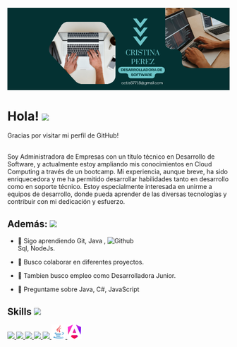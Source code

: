 <p align="center">
    <img width="1000" high="700" src="https://github.com/cctis/cctis/blob/main/cRISTINA%20PEREZ%20(2).png">
</p>

<h1> Hola! <img src = "https://raw.githubusercontent.com/MartinHeinz/MartinHeinz/master/wave.gif" width = 30px> </h1>
<p align='center'>
</p>



<div size='20px'> Gracias por visitar mi perfil de GitHub!
</div>
<br>
<p>Soy Administradora de Empresas con un título técnico en Desarrollo de Software, y actualmente estoy ampliando mis conocimientos en Cloud Computing a través de un bootcamp. Mi experiencia, aunque breve, ha sido enriquecedora y me ha permitido desarrollar habilidades tanto en desarrollo como en soporte técnico. Estoy especialmente interesada en unirme a equipos de desarrollo, donde pueda aprender de las diversas tecnologías y contribuir con mi dedicación y esfuerzo.</p>

<h2> Además: <img src = "https://media0.giphy.com/media/KDDpcKigbfFpnejZs6/giphy.gif?cid=ecf05e47oy6f4zjs8g1qoiystc56cu7r9tb8a1fe76e05oty&rid=giphy.gif" width = 100px></h2>

<img width="55%" align="right" alt="Github" src="https://raw.githubusercontent.com/onimur/.github/master/.resources/git-header.svg" />
 
- 🌱 Sigo aprendiendo Git, Java , Sql, NodeJs.
  
- 👯 Busco colaborar en diferentes proyectos.

- 👯 Tambien busco empleo como Desarrolladora Junior. 
  
- 💬 Preguntame sobre  Java, C#, JavaScript
  

<h2> Skills <img src = "https://media2.giphy.com/media/QssGEmpkyEOhBCb7e1/giphy.gif?cid=ecf05e47a0n3gi1bfqntqmob8g9aid1oyj2wr3ds3mg700bl&rid=giphy.gif" width = 32px> </h2>
<a href= https://github.com/Aditya664?tab=repositories&q=&type=&language=reactjs&sort= > <img width ='32px' src ='https://raw.githubusercontent.com/rahulbanerjee26/githubAboutMeGenerator/main/icons/reactjs.svg'> </a>
<a href= https://github.com/Aditya664?tab=repositories&q=&type=&language=javascript&sort= > <img width ='32px' src ='https://raw.githubusercontent.com/rahulbanerjee26/githubAboutMeGenerator/main/icons/javascript.svg'> </a>
<a href= https://github.com/Aditya664?tab=repositories&q=&type=&language=css&sort= > <img width ='32px' src ='https://raw.githubusercontent.com/rahulbanerjee26/githubAboutMeGenerator/main/icons/css.svg'> </a>
<a href= https://github.com/Aditya664?tab=repositories&q=&type=&language=html&sort= > <img width ='32px' src ='https://raw.githubusercontent.com/rahulbanerjee26/githubAboutMeGenerator/main/icons/html.svg'> </a>
<a href= https://github.com/Aditya664?tab=repositories&q=&type=&language=csharp&sort= > <img width ='32px' src ='https://raw.githubusercontent.com/rahulbanerjee26/githubAboutMeGenerator/main/icons/csharp.svg'> </a>
<a href=""> <img width ='32px' src ='https://raw.githubusercontent.com/devicons/devicon/master/icons/java/java-original.svg'> </a>
<a href=""> <img width ='32px' src ='https://raw.githubusercontent.com/devicons/devicon/master/icons/angular/angular-original.svg'></a>



